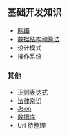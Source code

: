 ## 基础开发知识

- [网络](net/README.md)
- [数据结构和算法](./data_struct_and_algorithm/readme.md)
- 设计模式
- 操作系统


### 其他

- [正则表达式](regex_java/readme.md)
- [法律常识](law/readme.md)
- [Json](./json_/readme.md)  
- [数据库](./database/readme.md)
- Uri 待整理

